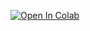 [![Open In Colab](https://colab.research.google.com/assets/colab-badge.svg)](https://colab.research.google.com/drive/1Kw7IxDils-2FUTmw--3hIp7jEyoPfMaC#scrollTo=UdnkBZVn9Xyb)
